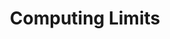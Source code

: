 ---
title: Computing Limits
description: In this guide we will learn how to evaluate rate of change, domain and range of functions in Calculus. 
slug: /computing-limit
tags:
  - Calculus Computing Limit Notes
  - Calculus Computing Limit
  - Calculus iiNotes Computing Limit
  - Calculus Computing Limit Guide
  - Calculus
  - Computing Limit
  
sidebar_position: 4

---